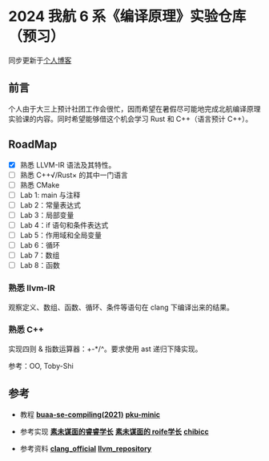 # 2024 我航 6 系《编译原理》实验仓库（预习）

同步更新于[个人博客](https://squirrel7ang.github.io/)

## 前言

个人由于大三上预计社团工作会很忙，因而希望在暑假尽可能地完成北航编译原理实验课的内容。同时希望能够借这个机会学习 Rust 和 C++（语言预计 C++）。

## RoadMap

- [x] 熟悉 LLVM-IR 语法及其特性。
- [ ] 熟悉 C++√/Rust× 的其中一门语言
- [ ] 熟悉 CMake
- [ ] Lab 1: main 与注释
- [ ] Lab 2：常量表达式
- [ ] Lab 3：局部变量
- [ ] Lab 4：if 语句和条件表达式
- [ ] Lab 5：作用域和全局变量
- [ ] Lab 6：循环
- [ ] Lab 7：数组
- [ ] Lab 8：函数

### 熟悉 llvm-IR

观察定义、数组、函数、循环、条件等语句在 clang 下编译出来的结果。

### 熟悉 C++

实现四则 & 指数运算器：+-*/^。要求使用 ast 递归下降实现。

参考：OO, Toby-Shi

## 参考

- 教程
**[buaa-se-compiling(2021)](https://buaa-se-compiling.github.io/miniSysY-tutorial/)**
**[pku-minic](https://pku-minic.github.io/online-doc/#/)**

- 参考实现
**[素未谋面的睿睿学长](https://github.com/Toby-Shi-cloud/SysY-Compiler-2023.git)**
**[素未谋面的 roife学长](https://github.com/roife/racoon.git)**
**[chibicc](https://github.com/rui314/chibicc.git)**

- 参考资料
**[clang_official](https://clang.llvm.org/)**
**[llvm_repository](https://github.com/llvm/llvm-project/)**
